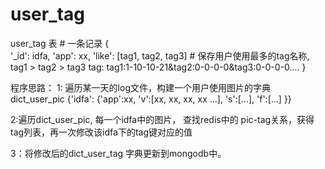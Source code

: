 user_tag
========

user_tag 表   # 一条记录
{   
	'_id': idfa,
	'app': xx,
	'like': [tag1, tag2, tag3]   # 保存用户使用最多的tag名称, tag1 > tag2 > tag3
	tag: tag1:1-10-10-21&tag2:0-0-0-0&tag3:0-0-0-0....
}

程序思路：
1: 遍历某一天的log文件，构建一个用户使用图片的字典  dict_user_pic
 {'idfa': {'app':xx,  'v':[xx, xx, xx, xx ...], 's':[...], 'f':[...] }}
 
2:遍历dict_user_pic, 每一个idfa中的图片， 查找redis中的 pic-tag关系，获得tag列表，再一次修改该idfa下的tag键对应的值

3：将修改后的dict_user_tag 字典更新到mongodb中。
